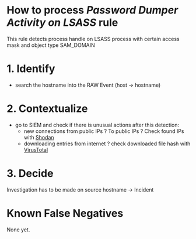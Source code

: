 # How to process *Password Dumper Activity on LSASS* rule
This rule detects process handle on LSASS process with certain access mask and object type SAM_DOMAIN

# 1. Identify
- search the hostname into the RAW Event (host &rarr; hostname)

# 2. Contextualize
- go to SIEM and check if there is unusual actions after this detection:
  - new connections from public IPs ? To public IPs ? Check found IPs with [Shodan](https://www.shodan.io/) 
  - downloading entries from internet ? check downloaded file hash with [VirusTotal](https://www.virustotal.com/gui/home/search)


# 3. Decide
Investigation has to be made on source hostname &rarr; Incident

# Known False Negatives
None yet.

